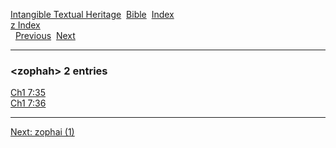 [Intangible Textual Heritage](../../index)  [Bible](../index) 
[Index](index)   
[z Index](_z_)  
  [Previous](c12836)  [Next](c12838) 

------------------------------------------------------------------------

### &lt;zophah&gt; 2 entries

[Ch1 7:35](../kjv/ch1007.htm#035)  
[Ch1 7:36](../kjv/ch1007.htm#036)  

------------------------------------------------------------------------

[Next: zophai (1)](c12838)

